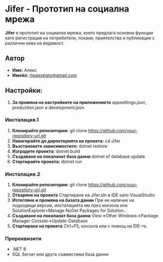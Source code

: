 # Jifer - Прототип на социална мрежа

**Jifer** е прототип на социална мрежа, която предлага основни функции като регистрация на потребители, покани, приятелства и публикации с различни нива на видимост.

## Автор
- **Име:** Алекс
- **Имейл:** [rlgalexbgto@gmail.com](mailto:rlgalexbgto@gmail.com)

## **Настройки:**
1. **За промяна на настройките на приложението**
    appsettings.json, production.json и development.json

### Инсталация.1
1. **Клонирайте репозитория:**
    git clone https://github.com/your-repository-url.git
2. **Навигирайте до директорията на проекта:**
    cd Jifer
3. **Възстановете зависимостите:**
    dotnet restore
4. **Изградете проекта:**
    dotnet build
5. **Създаване на локаланат база данни**
   dotnet ef database update
6. **Стартирайте проекта:**
    dotnet run

### Инсталация.2
1. **Клонирайте репозитория:**
    git clone https://github.com/your-repository-url.git
2. **Отваряне на проекта**
    Стартиране на Jifer.sln в IDE като VisualStudio
3. **Изтегляне и промяна на базата дании**
    При не наличие на подходящи версии, инсталацията им през конзола или SolutionExplorer>Manage NuGet Packages for Solution...
4. **Създаване на локаланат база данни**
   View->Other Windows->Package Manager Console->Update-Database
5. **Стартиране на прокета**
    Ctrl+F5, конзола или с помощ на IDE-то

### Пререквизити
- .NET 8
- SQL Server или друга съвместима база данни


